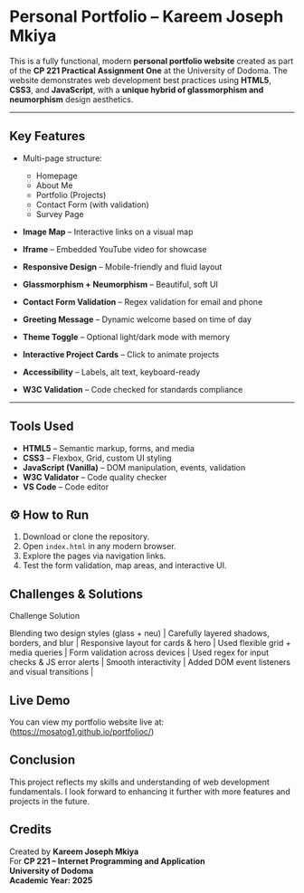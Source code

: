 # Personal Portfolio – Kareem Joseph Mkiya

This is a fully functional, modern **personal portfolio website** created as part of the **CP 221 Practical Assignment One** at the University of Dodoma. The website demonstrates web development best practices using **HTML5**, **CSS3**, and **JavaScript**, with a **unique hybrid of glassmorphism and neumorphism** design aesthetics.

---

##  Key Features

- Multi-page structure:
  - Homepage
  - About Me
  - Portfolio (Projects)
  - Contact Form (with validation)
  - Survey Page

- **Image Map** – Interactive links on a visual map
- **Iframe** – Embedded YouTube video for showcase
- **Responsive Design** – Mobile-friendly and fluid layout
- **Glassmorphism + Neumorphism** – Beautiful, soft UI
- **Contact Form Validation** – Regex validation for email and phone
- **Greeting Message** – Dynamic welcome based on time of day
- **Theme Toggle** – Optional light/dark mode with memory
- **Interactive Project Cards** – Click to animate projects
- **Accessibility** – Labels, alt text, keyboard-ready
- **W3C Validation** – Code checked for standards compliance

---

##  Tools Used

- **HTML5** – Semantic markup, forms, and media
- **CSS3** – Flexbox, Grid, custom UI styling
- **JavaScript (Vanilla)** – DOM manipulation, events, validation
- **W3C Validator** – Code quality checker
- **VS Code** – Code editor


## ⚙️ How to Run

1. Download or clone the repository.
2. Open `index.html` in any modern browser.
3. Explore the pages via navigation links.
4. Test the form validation, map areas, and interactive UI.


## Challenges & Solutions

 Challenge Solution 

 Blending two design styles (glass + neu) | Carefully layered shadows, borders, and blur |
 Responsive layout for cards & hero | Used flexible grid + media queries |
 Form validation across devices | Used regex for input checks & JS error alerts |
 Smooth interactivity | Added DOM event listeners and visual transitions |
## Live Demo
You can view my portfolio website live at: (https://mosatog1.github.io/portfolioc/)
## Conclusion
This project reflects my skills and understanding of web development fundamentals. I look forward to enhancing it further with more features and projects in the future.


##  Credits

Created by **Kareem Joseph Mkiya**  
For **CP 221 – Internet Programming and Application**  
**University of Dodoma**  
**Academic Year: 2025**


